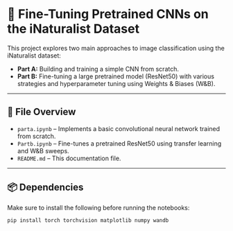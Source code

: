 # 🦋 Fine-Tuning Pretrained CNNs on the iNaturalist Dataset

This project explores two main approaches to image classification using the iNaturalist dataset:
- **Part A:** Building and training a simple CNN from scratch.
- **Part B:** Fine-tuning a large pretrained model (ResNet50) with various strategies and hyperparameter tuning using Weights & Biases (W&B).

---

## 📁 File Overview

- `parta.ipynb` – Implements a basic convolutional neural network trained from scratch.
- `Partb.ipynb` – Fine-tunes a pretrained ResNet50 using transfer learning and W&B sweeps.
- `README.md` – This documentation file.

---

## 📦 Dependencies

Make sure to install the following before running the notebooks:

```bash
pip install torch torchvision matplotlib numpy wandb
